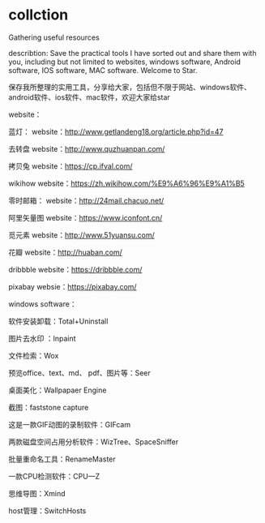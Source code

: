 # collction
Gathering useful resources

describtion:
Save the practical tools I have sorted out and share them with you, including but not limited to websites, windows software, Android software, IOS software, MAC software. Welcome to Star.

保存我所整理的实用工具，分享给大家，包括但不限于网站、windows软件、android软件、ios软件、mac软件，欢迎大家给star

website：

蓝灯：
website：http://www.getlandeng18.org/article.php?id=47

去转盘
website：http://www.quzhuanpan.com/

拷贝兔
website：https://cp.ifval.com/

wikihow
website：https://zh.wikihow.com/%E9%A6%96%E9%A1%B5

零时邮箱：
website：http://24mail.chacuo.net/

阿里矢量图
website：https://www.iconfont.cn/

觅元素
website：http://www.51yuansu.com/

花瓣
website：http://huaban.com/

dribbble
website：https://dribbble.com/

pixabay
websie：https://pixabay.com/

windows software：

软件安装卸载：Total+Uninstall

图片去水印 ：Inpaint

文件检索：Wox 

预览office、text、md、 pdf、图片等：Seer

桌面美化：Wallpapaer Engine 

截图：faststone capture

这是一款GIF动图的录制软件：GIFcam

两款磁盘空间占用分析软件：WizTree、SpaceSniffer

批量重命名工具：RenameMaster

一款CPU检测软件：CPU—Z

思维导图：Xmind 

host管理：SwitchHosts
